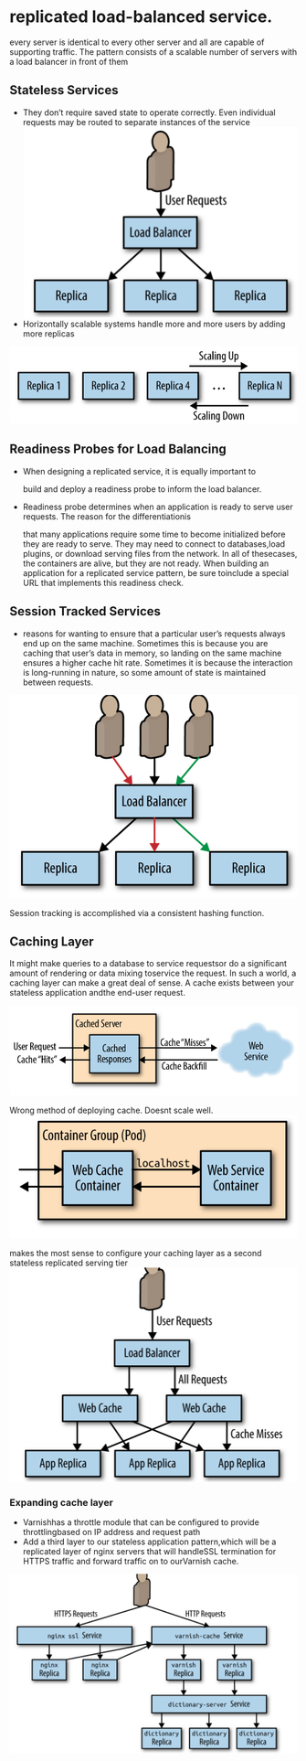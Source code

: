 # replicated load-balanced service.

every server is identical to every other server and all are capable of supporting traffic. The pattern consists of a scalable number of servers with a load balancer in front of them

## Stateless Services

* They don’t require saved state to operate correctly. Even individual requests may be routed to separate instances of the service ![picture 7](../../.gitbook/assets/91406b48557dcedada2f2b0461a98c21010e101ce2d3c676d86ae63e11854d6b.png)
* Horizontally scalable systems handle more and more users by adding more replicas

![picture 8](../../.gitbook/assets/0d666db331f80a579ab6234e7a751a9bda86726027d7cc9f9a615f9448172119.png)

## Readiness Probes for Load Balancing

* When designing a replicated service, it is equally important to 

  build and deploy a readiness probe to inform the load balancer.

* Readiness probe determines when an application is ready to serve user requests. The reason for the differentiationis 

  that  many applications require some time to become initialized before they are ready to serve. They may need to connect to databases,load plugins, or download serving files from the network. In all of thesecases, the containers are alive, but they are not ready. When building an application for a replicated service pattern, be sure toinclude a special URL that implements this readiness check.

## Session Tracked Services

* reasons for wanting to ensure that a particular user’s requests always end up on the same machine. Sometimes this is because you are caching that user’s data in memory, so landing on the same machine ensures a higher cache hit rate. Sometimes it is because the interaction is long-running in nature, so some amount of state is maintained between requests. 

![picture 1](../../.gitbook/assets/8ebe0a5be2fa14e08258e25b6bc0e065fe4a833163fe1a7d09ca41a34cdabf65.png)

Session tracking is accomplished via a consistent hashing function.

## Caching Layer

It might make queries to a database to service requestsor do a significant amount of rendering or data mixing toservice the request. In such a world, a caching layer can make a great deal of sense. A cache exists between your stateless application andthe end-user request.

![picture 2](../../.gitbook/assets/69d9471032bd863225a95495bc86f1d04a22ca1405bbce59ded3ac15214122b4.png)

Wrong method of deploying cache. Doesnt scale well. ![picture 3](../../.gitbook/assets/703ca33e07d388273b08908466676e54886504f951f49fafcbd10ae62333f5d8.png)

makes the most sense to configure your caching layer as a second stateless replicated serving tier ![picture 4](../../.gitbook/assets/ddc2596dd58aa459fa740a266cc9d64d4bab9a9bff73b1c1e1eaf9a1912e7aee.png)

### Expanding cache layer

* Varnishhas a throttle module that can be configured to provide throttlingbased on IP address and request path
* Add a third layer to our stateless application pattern,which will be a replicated layer of nginx servers that will handleSSL termination for HTTPS traffic and forward traffic on to ourVarnish cache. 

![picture 5](../../.gitbook/assets/ef28fc99a41560c78b890e4203e1c22a50d3fc5081af441b1cb94383678708f6.png)

